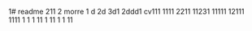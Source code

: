 1# readme 211
2 morre
1 d
2d
3d1 
2ddd1
cv111
1111
2211
11231
11111
12111  
1111
1  1
1
11
1
11
1
1
11
